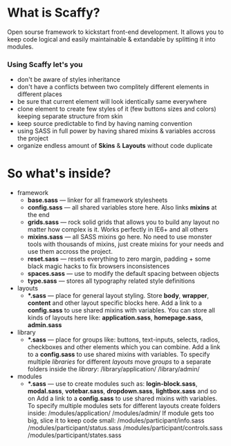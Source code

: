 # What is Scaffy?
Open sourse framework to kickstart front-end development. It allows you to keep code logical and easily maintainable & extandable by splitting it into modules.

### Using Scaffy let's you
* don't be aware of styles inheritance
* don't have a conflicts between two complitely different elements in different places
* be sure that current element will look identically same everywhere
* clone element to create few styles of it (few buttons sizes and colors) keeping separate structure from skin
* keep source predictable to find by having naming convention
* using SASS in full power by having shared mixins & variables accross the project
* organize endless amount of **Skins** & **Layouts** without code duplicate

# So what's inside?
* framework
  * **base.sass** — linker for all framework stylesheets
  * **config.sass** — all shared variables store here. Also links **mixins** at the end
  * **grids.sass** — rock solid grids that allows you to build any layout no matter how complex is it. Works perfectly in IE6+ and all others
  * **mixins.sass** — all SASS mixins go here. No need to use monster tools with thousands of mixins, just create mixins for your needs and use them accross the project.
  * **reset.sass** — resets everything to zero margin, padding + some black magic hacks to fix browsers inconsistences
  * **spaces.sass** — use to modify the default spacing between objects
  * **type.sass** — stores all typography related style definitions
* layouts
  * **\*.sass** — place for general layout styling. Store **body**, **wrapper**, **content** and other layout specific blocks here.
    Add a link to a **config.sass** to use shared mixins with variables.
    You can store all kinds of layouts here like: **application.sass**, **homepage.sass**, **admin.sass**
* library
  * **\*.sass** — place for groups like: buttons, text-inputs, selects, radios, checkboxes and other elements which you can combine.
    Add a link to a **config.sass** to use shared mixins with variables.
    To specify multiple *libraries* for different *layouts* move *groups* to a separate folders inside the *library*:
    /library/application/
    /library/admin/
* modules
  * **\*.sass** — use to create modules such as: **login-block.sass**, **modal.sass**, **votebar.sass**, **dropdown.sass**, **lightbox.sass** and so on
    Add a link to a **config.sass** to use shared mixins with variables.
    To specify multiple modules sets for different layouts create folders inside:
    /modules/application/
    /modules/admin/
    If module gets too big, slice it to keep code small:
    /modules/participant/info.sass
    /modules/participant/status.sass
    /modules/participant/controls.sass
    /modules/participant/states.sass

